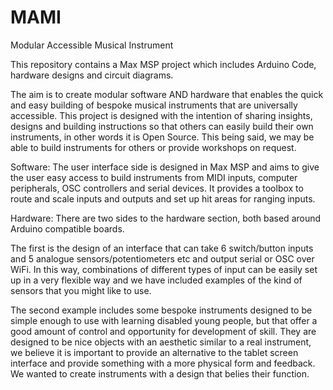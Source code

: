 # MAMI
Modular Accessible Musical Instrument

This repository contains a Max MSP project which includes Arduino Code, hardware designs and circuit diagrams. 

The aim is to create modular software AND hardware that enables the quick and easy building of bespoke musical instruments that are universally accessible. This project is designed with the intention of sharing insights, designs and building instructions so that others can easily build their own instruments, in other words it is Open Source. This being said, we may be able to build instruments for others or provide workshops on request. 

Software: 
The user interface side is designed in Max MSP and aims to give the user easy access to build instruments from MIDI inputs, computer peripherals, OSC controllers and serial devices. It provides a toolbox to route and scale inputs and outputs and set up hit areas for ranging inputs.

Hardware: 
There are two sides to the hardware section, both based around Arduino compatible boards. 

The first is the design of an interface that can take 6 switch/button inputs and 5 analogue sensors/potentiometers etc and output serial or OSC over WiFi. In this way, combinations of different types of input can be easily set up in a very flexible way and we have included examples of the kind of sensors that you might like to use. 

The second example includes some bespoke instruments designed to be simple enough to use with learning disabled young people, but that offer a good amount of control and opportunity for development of skill. They are designed to be nice objects with an aesthetic similar to a real instrument, we believe it is important to provide an alternative to the tablet screen interface and provide something with a more physical form and feedback. We wanted to create instruments with a design that belies their function.

